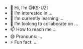 - 👋 Hi, I’m @KS-UZI
- 👀 I’m interested in ...
- 🌱 I’m currently learning ...
- 💞️ I’m looking to collaborate on ...
- 📫 How to reach me ...
- 😄 Pronouns: ...
- ⚡ Fun fact: ...

<!---
KS-UZI/KS-UZI is a ✨ special ✨ repository because its `README.md` (this file) appears on your GitHub profile.
You can click the Preview link to take a look at your changes.
--->
